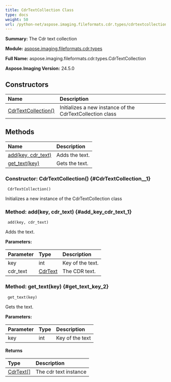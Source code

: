```yaml
---
title: CdrTextCollection Class
type: docs
weight: 50
url: /python-net/aspose.imaging.fileformats.cdr.types/cdrtextcollection/
---
```


**Summary:** The Cdr text collection

**Module:** [aspose.imaging.fileformats.cdr.types](/imaging/python-net/aspose.imaging.fileformats.cdr.types/)

**Full Name:** aspose.imaging.fileformats.cdr.types.CdrTextCollection

**Aspose.Imaging Version:** 24.5.0

## **Constructors**
| **Name** | **Description** |
| :- | :- |
| [CdrTextCollection()](#CdrTextCollection__1) | Initializes a new instance of the CdrTextCollection class |
## **Methods**
| **Name** | **Description** |
| :- | :- |
| [add(key, cdr_text)](#add_key_cdr_text_1) | Adds the text. |
| [get_text(key)](#get_text_key_2) | Gets the text. |


### Constructor: CdrTextCollection() {#CdrTextCollection__1}


```
 CdrTextCollection() 
```

Initializes a new instance of the CdrTextCollection class

### Method: add(key, cdr_text) {#add_key_cdr_text_1}


```
 add(key, cdr_text) 
```

Adds the text.

**Parameters:**

| Parameter | Type | Description |
| :- | :- | :- |
| key | int | Key of the text. |
| cdr_text | [CdrText](/imaging/python-net/aspose.imaging.fileformats.cdr.objects/cdrtext/) | The CDR text. |

### Method: get_text(key) {#get_text_key_2}


```
 get_text(key) 
```

Gets the text.

**Parameters:**

| Parameter | Type | Description |
| :- | :- | :- |
| key | int | Key of the text |

**Returns**

| Type | Description |
| :- | :- |
| [CdrText[]](/imaging/python-net/aspose.imaging.fileformats.cdr.objects/cdrtext/) | The cdr text instance |


